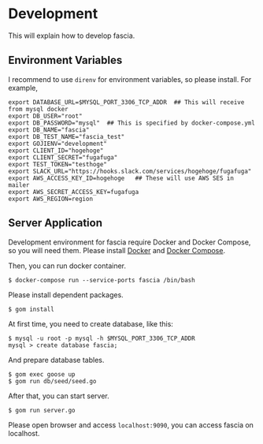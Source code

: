 # Development
This will explain how to develop fascia.

## Environment Variables

I recommend to use `direnv` for environment variables, so please install.
For example,

```
export DATABASE_URL=$MYSQL_PORT_3306_TCP_ADDR  ## This will receive from mysql docker
export DB_USER="root"
export DB_PASSWORD="mysql"  ## This is specified by docker-compose.yml
export DB_NAME="fascia"
export DB_TEST_NAME="fascia_test"
export GOJIENV="development"
export CLIENT_ID="hogehoge"
export CLIENT_SECRET="fugafuga"
export TEST_TOKEN="testhoge"
export SLACK_URL="https://hooks.slack.com/services/hogehoge/fugafuga"
export AWS_ACCESS_KEY_ID=hogehoge   ## These will use AWS SES in mailer
export AWS_SECRET_ACCESS_KEY=fugafuga
export AWS_REGION=region
```

## Server Application

Development environment for fascia require Docker and Docker Compose, so you will need them.
Please install [Docker](https://docs.docker.com/mac/) and [Docker Compose](https://docs.docker.com/compose/).

Then, you can run docker container.

```
$ docker-compose run --service-ports fascia /bin/bash
```

Please install dependent packages.

```
$ gom install
```


At first time, you need to create database, like this:

```
$ mysql -u root -p mysql -h $MYSQL_PORT_3306_TCP_ADDR
mysql > create database fascia;
```

And prepare database tables.

```
$ gom exec goose up
$ gom run db/seed/seed.go
```

After that, you can start server.

```
$ gom run server.go
```

Please open browser and access `localhost:9090`, you can access fascia on localhost.

